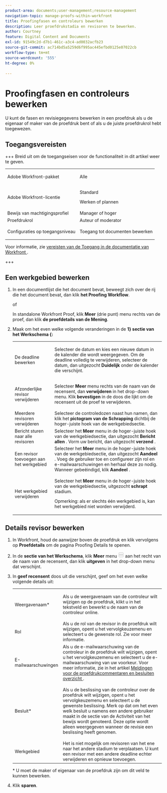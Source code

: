 ```yaml
---
product-area: documents;user-management;resource-management
navigation-topic: manage-proofs-within-workfront
title: Proofingfasen en controleurs bewerken
description: Leer proefdrukstadia en revisoren te bewerken.
author: Courtney
feature: Digital Content and Documents
exl-id: 91549c2d-d7b1-461c-a3c4-ad0032acfb23
source-git-commit: ac714bd5a5259d6f995ac445efbd0125e07022cb
workflow-type: tm+mt
source-wordcount: '555'
ht-degree: 0%

---
```


# Proofingfasen en controleurs bewerken

U kunt de fasen en revisiegegevens bewerken in een proefdruk als u de eigenaar of maker van de proefdruk bent of als u de juiste proefdrukrol hebt toegewezen.

## Toegangsvereisten

+++ Breid uit om de toegangseisen voor de functionaliteit in dit artikel weer te geven.

<table style="table-layout:auto"> 
 <col> 
 <col> 
 <tbody> 
  <tr> 
   <td role="rowheader">Adobe Workfront-pakket</td> 
   <td> <p>Alle</p> </td> 
  </tr> 
  <tr> 
   <td role="rowheader">Adobe Workfront-licentie</td> 
   <td> 
   <p>Standard</p>
   <p>Werken of plannen</p>
   </td> 
  </tr> 
  <tr> 
   <td role="rowheader">Bewijs van machtigingsprofiel </td> 
   <td>Manager of hoger</td> 
  </tr> 
  <tr> 
   <td role="rowheader">Proefdrukrol</td> 
   <td>Auteur of moderator </td> 
  </tr> 
  <tr> 
   <td role="rowheader">Configuraties op toegangsniveau</td> 
   <td> <p>Toegang tot documenten bewerken</p> </td> 
  </tr> 
 </tbody> 
</table>

Voor informatie, zie [&#x200B; vereisten van de Toegang in de documentatie van Workfront &#x200B;](/help/quicksilver/administration-and-setup/add-users/access-levels-and-object-permissions/access-level-requirements-in-documentation.md).

+++

## Een werkgebied bewerken

1. In een documentlijst die het document bevat, beweegt zich over de rij die het document bevat, dan klik **het Proofing Workflow**.

   of

   In standalone Workfront Proof, klik **Meer** (drie punt) menu rechts van de proef, dan klik **de proefdetails van de Mening**.

1. Maak om het even welke volgende veranderingen in de **1&rbrace; sectie van het Werkschema &lbrace;:**

   <table style="table-layout:auto"> 
    <col> 
    <col> 
    <tbody> 
     <tr> 
      <td role="rowheader">De deadline bewerken</td> 
      <td> <p>Selecteer de datum en kies een nieuwe datum in de kalender die wordt weergegeven. Om de deadline volledig te verwijderen, selecteer de datum, dan uitgezocht <strong> Duidelijk </strong> onder de kalender die verschijnt.</p> </td> 
     </tr> 
     <tr> 
      <td role="rowheader">Afzonderlijke revisor verwijderen</td> 
      <td> <p>Selecteer <strong> Meer </strong> menu rechts van de naam van de recensent, dan <strong> verwijderen </strong> in het drop-down menu. Klik <strong> bevestigen </strong> in de doos die lijkt om de recensent uit de proef te verwijderen.</p> </td> 
     </tr> 
     <tr> 
      <td role="rowheader">Meerdere revisoren verwijderen</td> 
      <td>Selecteer de controledozen naast hun namen, dan klik het <strong> pictogram van de Schrapping </strong> dichtbij de hoger-juiste hoek van de werkgebiedsectie.</td> 
     </tr> 
     <tr> 
      <td role="rowheader">Bericht sturen naar alle revisoren</td> 
      <td>Selecteer het <strong> Meer </strong> menu in de hoger-juiste hoek van de werkgebiedsectie, dan uitgezocht <strong> Bericht allen </strong>. Vorm uw bericht, dan uitgezocht <strong> verzend </strong>.</td> 
     </tr> 
     <tr> 
      <td role="rowheader">Een revisor toevoegen aan het werkgebied</td> 
      <td>Selecteer het <strong> Meer </strong> menu in de hoger-juiste hoek van de werkgebiedsectie, dan uitgezocht <strong> Aandeel </strong>. Voeg de gebruiker toe en configureer zijn rol en e-mailwaarschuwingen en herhaal deze zo nodig. Wanneer gebeëindigd, klik <strong> Aandeel </strong>.</td> 
     </tr> 
     <tr> 
      <td role="rowheader">Het werkgebied verwijderen</td> 
      <td> <p>Selecteer het <strong> Meer </strong> menu in de hoger-juiste hoek van de werkgebiedsectie, uitgezocht <strong> schrapt </strong> stadium.</p> <p>Opmerking: als er slechts één werkgebied is, kan het werkgebied niet worden verwijderd.</p> </td> 
     </tr> 
    </tbody> 
   </table>

## Details revisor bewerken

1. In Workfront, houd de aanwijzer boven de proefdruk en klik vervolgens op **Proefdetails** om de pagina Proofing Details te openen.
1. In de **sectie van het Werkschema**, klik **Meer** menu ![&#x200B; Meer menu &#x200B;](assets/more-button-small.png) aan het recht van de naam van de recensent, dan klik **uitgeven** in het drop-down menu dat verschijnt.

1. In **geef recensent** doos uit die verschijnt, geef om het even welke volgende details uit:

   <table style="table-layout:auto"> 
    <col> 
    <col> 
    <tbody> 
     <tr> 
      <td role="rowheader">Weergavenaam*</td> 
      <td> <p>Als u de weergavenaam van de controleur wilt wijzigen op de proefdruk, klikt u in het tekstveld en bewerkt u de naam van de controleur online.</p> </td> 
     </tr> 
     <tr> 
      <td role="rowheader">Rol</td> 
      <td>Als u de rol van de revisor in de proefdruk wilt wijzigen, opent u het vervolgkeuzemenu en selecteert u de gewenste rol. Zie voor meer informatie.</td> 
     </tr> 
     <tr> 
      <td role="rowheader">E-mailwaarschuwingen</td> 
      <td>Als u de e-mailwaarschuwing van de controleur in de proefdruk wilt wijzigen, opent u het vervolgkeuzemenu en selecteert u de e-mailwaarschuwing van uw voorkeur. Voor meer informatie, zie in het artikel <a href="../../../review-and-approve-work/proofing/proofing-overview/notifications-proof-comments-decisions.md" class="MCXref xref"> Meldingen voor de proefdrukcommentaren en besluiten overzicht </a>.</td> 
     </tr> 
     <tr data-mc-conditions=""> 
      <td role="rowheader">Besluit*</td> 
      <td> <p>Als u de beslissing van de controleur over de proefdruk wilt wijzigen, opent u het vervolgkeuzemenu en selecteert u de gewenste beslissing. Merk op dat om het even welk besluit u namens een andere gebruiker maakt in de sectie van de Activiteit van het bewijs wordt genoteerd. Deze optie wordt alleen weergegeven wanneer de revisie een beslissing heeft genomen.</p> </td> 
     </tr> 
     <tr> 
      <td role="rowheader">Werkgebied</td> 
      <td>Het is niet mogelijk om revisoren van het ene naar het andere stadium te verplaatsen. U kunt een revisor met een andere deadline echter verwijderen en opnieuw toevoegen.</td> 
     </tr> 
    </tbody> 
   </table>

   &#42; U moet de maker of eigenaar van de proefdruk zijn om dit veld te kunnen bewerken.

1. Klik **sparen**.
